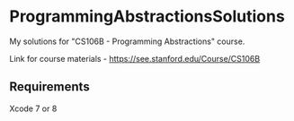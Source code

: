 # ProgrammingAbstractionsSolutions
My solutions for "CS106B - Programming Abstractions" course.

Link for course materials - https://see.stanford.edu/Course/CS106B

## Requirements
Xcode 7 or 8
